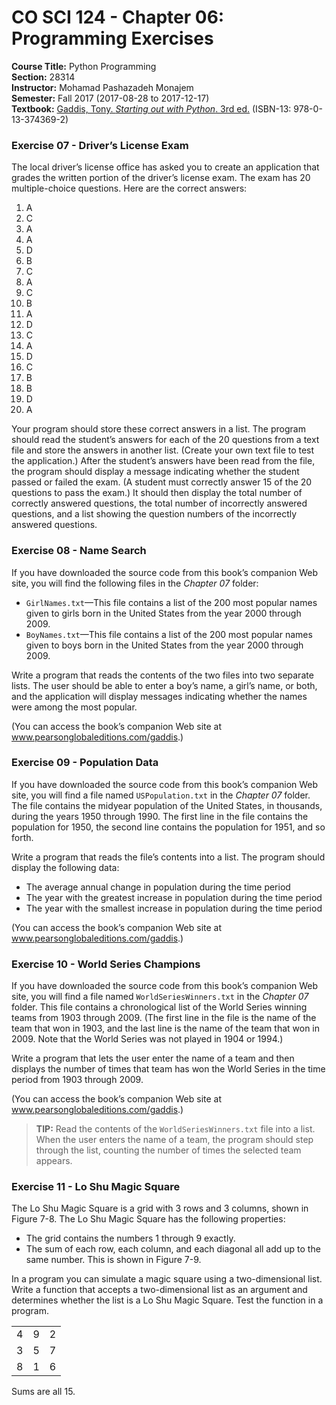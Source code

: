 # CO SCI 124 - Chapter 06: Programming Exercises
**Course Title:** Python Programming<br/>
**Section:** 28314<br/>
**Instructor:** Mohamad Pashazadeh Monajem<br/>
**Semester:** Fall 2017 (2017-08-28 to 2017-12-17)<br/>
**Textbook:** [Gaddis, Tony. _Starting out with Python_. 3rd ed.](http://www.mypearsonstore.com/bookstore/starting-out-with-python-subscription-0133743691)
(ISBN-13: 978-0-13-374369-2)

### Exercise 07 - Driver’s License Exam
The local driver’s license office has asked you to create an application that
grades the written portion of the driver’s license exam. The exam has 20
multiple-choice questions. Here are the correct answers:

1. A
2. C
3. A
4. A
5. D
6. B
7. C
8. A
9. C
10. B
11. A
12. D
13. C
14. A
15. D
16. C
17. B
18. B
19. D
20. A

Your program should store these correct answers in a list. The program should
read the student’s answers for each of the 20 questions from a text file and
store the answers in another list. (Create your own text file to test the
application.) After the student’s answers have been read from the file, the
program should display a message indicating whether the student passed or failed
the exam. (A student must correctly answer 15 of the 20 questions to pass the
exam.) It should then display the total number of correctly answered questions,
the total number of incorrectly answered questions, and a list showing the
question numbers of the incorrectly answered questions.

### Exercise 08 - Name Search
If you have downloaded the source code from this book’s companion Web site, you
will find the following files in the *Chapter 07* folder:

* `GirlNames.txt`—This file contains a list of the 200 most popular names given
to girls born in the United States from the year 2000 through 2009.
* `BoyNames.txt`—This file contains a list of the 200 most popular names given
to boys born in the United States from the year 2000 through 2009.

Write a program that reads the contents of the two files into two separate
lists. The user should be able to enter a boy’s name, a girl’s name, or both,
and the application will display messages indicating whether the names were
among the most popular.

(You can access the book’s companion Web site at www.pearsonglobaleditions.com/gaddis.)

### Exercise 09 - Population Data
If you have downloaded the source code from this book’s companion Web site, you
will find a file named `USPopulation.txt` in the *Chapter 07* folder. The file
contains the midyear population of the United States, in thousands, during the
years 1950 through 1990. The first line in the file contains the population for
1950, the second line contains the population for 1951, and so forth.

Write a program that reads the file’s contents into a list. The program should
display the following data:

* The average annual change in population during the time period
* The year with the greatest increase in population during the time period
* The year with the smallest increase in population during the time period

(You can access the book’s companion Web site at www.pearsonglobaleditions.com/gaddis.)

### Exercise 10 - World Series Champions
If you have downloaded the source code from this book’s companion Web site, you
will find a file named `WorldSeriesWinners.txt` in the *Chapter 07* folder. This
file contains a chronological list of the World Series winning teams from 1903
through 2009. (The first line in the file is the name of the team that won in
1903, and the last line is the name of the team that won in 2009. Note that the
World Series was not played in 1904 or 1994.)

Write a program that lets the user enter the name of a team and then displays
the number of times that team has won the World Series in the time period from
1903 through 2009.

(You can access the book’s companion Web site at www.pearsonglobaleditions.com/gaddis.)

> **TIP:** Read the contents of the `WorldSeriesWinners.txt` file into a list.
When the user enters the name of a team, the program should step through the
list, counting the number of times the selected team appears.

### Exercise 11 - Lo Shu Magic Square
The Lo Shu Magic Square is a grid with 3 rows and 3 columns, shown in
Figure 7-8. The Lo Shu Magic Square has the following properties:

* The grid contains the numbers 1 through 9 exactly.
* The sum of each row, each column, and each diagonal all add up to the same
number. This is shown in Figure 7-9.

In a program you can simulate a magic square using a two-dimensional list. Write
a function that accepts a two-dimensional list as an argument and determines
whether the list is a Lo Shu Magic Square. Test the function in a program.

<table>
    <tbody>
        <tr>
            <td>4</td>
            <td>9</td>
            <td>2</td>
        </tr>
        <tr>
            <td>3</td>
            <td>5</td>
            <td>7</td>
        </tr>
        <tr>
            <td>8</td>
            <td>1</td>
            <td>6</td>
        </tr>
    </tbody>
</table>

Sums are all 15.
